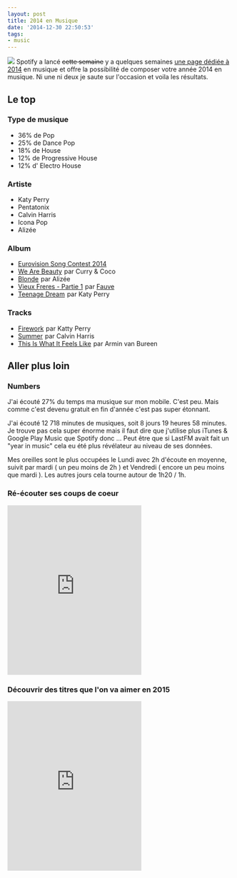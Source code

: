 ```yaml
---
layout: post
title: 2014 en Musique
date: '2014-12-30 22:50:53'
tags:
- music
---
```


![](/content/images/2014/12/794a5072cb3d66d7a29ccdef65bf90bc.png)
Spotify a lancé ~~cette semaine~~ y a quelques semaines [une page dédiée à 2014](https://www.spotify-yearinmusic.com) en musique et offre la possibilité de composer votre année 2014 en musique. Ni une ni deux je saute sur l'occasion et voila les résultats.

## Le top
  
### Type de musique
- 36% de Pop
- 25% de Dance Pop
- 18% de House
- 12% de Progressive House
- 12% d' Electro House

### Artiste
- Katy Perry
- Pentatonix
- Calvin Harris
- Icona Pop
- Alizée

### Album
- <a href="http://www.amazon.fr/gp/product/B00IU5ACXW/ref=as_li_tl?ie=UTF8&camp=1642&creative=19458&creativeASIN=B00IU5ACXW&linkCode=as2&tag=clasblo-21&linkId=ZVLXSKSIJ3F5YVAP">Eurovision Song Contest 2014</a><img src="http://ir-fr.amazon-adsystem.com/e/ir?t=clasblo-21&l=as2&o=8&a=B00IU5ACXW" width="1" height="1" border="0" alt="" style="border:none !important; margin:0px !important;" />
- <a href="http://www.amazon.fr/gp/product/B003AO3D0C/ref=as_li_tl?ie=UTF8&camp=1642&creative=19458&creativeASIN=B003AO3D0C&linkCode=as2&tag=clasblo-21&linkId=RRWDPYAIKG3F4JNN">We Are Beauty</a><img src="http://ir-fr.amazon-adsystem.com/e/ir?t=clasblo-21&l=as2&o=8&a=B003AO3D0C" width="1" height="1" border="0" alt="" style="border:none !important; margin:0px !important;" />
 par Curry & Coco
- <a href="http://www.amazon.fr/gp/product/B00KI6RSPQ/ref=as_li_tl?ie=UTF8&camp=1642&creative=19458&creativeASIN=B00KI6RSPQ&linkCode=as2&tag=clasblo-21&linkId=OIAEE4WZWTCHRZT4">Blonde</a><img src="http://ir-fr.amazon-adsystem.com/e/ir?t=clasblo-21&l=as2&o=8&a=B00KI6RSPQ" width="1" height="1" border="0" alt="" style="border:none !important; margin:0px !important;" />
 par Alizée
- <a href="http://www.amazon.fr/gp/product/B00H21WQPW/ref=as_li_tl?ie=UTF8&camp=1642&creative=19458&creativeASIN=B00H21WQPW&linkCode=as2&tag=clasblo-21&linkId=WFAFTKLHS5OHOFKS">Vieux Freres - Partie 1</a><img src="http://ir-fr.amazon-adsystem.com/e/ir?t=clasblo-21&l=as2&o=8&a=B00H21WQPW" width="1" height="1" border="0" alt="" style="border:none !important; margin:0px !important;" />
 par [Fauve](http://fauvecorp.com/)
- <a href="http://www.amazon.fr/gp/product/B003P2V5FY/ref=as_li_tl?ie=UTF8&camp=1642&creative=19458&creativeASIN=B003P2V5FY&linkCode=as2&tag=clasblo-21&linkId=D23NG3IF5ZSCROOY">Teenage Dream</a><img src="http://ir-fr.amazon-adsystem.com/e/ir?t=clasblo-21&l=as2&o=8&a=B003P2V5FY" width="1" height="1" border="0" alt="" style="border:none !important; margin:0px !important;" />
 par Katy Perry

### Tracks
- <a href="http://www.amazon.fr/gp/product/B003Y3JD3K/ref=as_li_tl?ie=UTF8&camp=1642&creative=19458&creativeASIN=B003Y3JD3K&linkCode=as2&tag=clasblo-21&linkId=OML37J7J2D447SGC">Firework</a><img src="http://ir-fr.amazon-adsystem.com/e/ir?t=clasblo-21&l=as2&o=8&a=B003Y3JD3K" width="1" height="1" border="0" alt="" style="border:none !important; margin:0px !important;" /> par Katty Perry
- <a href="http://www.amazon.fr/gp/product/B00ISYSJVM/ref=as_li_tl?ie=UTF8&camp=1642&creative=19458&creativeASIN=B00ISYSJVM&linkCode=as2&tag=clasblo-21&linkId=XBRARTE3KWKMQV45">Summer</a><img src="http://ir-fr.amazon-adsystem.com/e/ir?t=clasblo-21&l=as2&o=8&a=B00ISYSJVM" width="1" height="1" border="0" alt="" style="border:none !important; margin:0px !important;" /> par Calvin Harris
- <a href="http://www.amazon.fr/gp/product/B00CM97EMO/ref=as_li_tl?ie=UTF8&camp=1642&creative=19458&creativeASIN=B00CM97EMO&linkCode=as2&tag=clasblo-21&linkId=YMLWXMERLJ5CZD6K">This Is What It Feels Like</a><img src="http://ir-fr.amazon-adsystem.com/e/ir?t=clasblo-21&l=as2&o=8&a=B00CM97EMO" width="1" height="1" border="0" alt="" style="border:none !important; margin:0px !important;" /> par Armin van Bureen

## Aller plus loin

### Numbers
J'ai écouté 27% du temps ma musique sur mon mobile. C'est peu. Mais comme c'est devenu gratuit en fin d'année c'est pas super étonnant.

J'ai écouté 12 718 minutes de musiques, soit 8 jours 19 heures
58 minutes. Je trouve pas cela super énorme mais il faut dire que j'utilise plus iTunes & Google Play Music que Spotify donc ... Peut être que si LastFM avait fait un "year in music" cela eu été plus révélateur au niveau de ses données.

Mes oreilles sont le plus occupées le Lundi avec 2h d'écoute en moyenne, suivit par mardi ( un peu moins de 2h ) et Vendredi ( encore un peu moins que mardi ). Les autres jours cela tourne autour de 1h20 / 1h.

### Ré-écouter ses coups de coeur
<iframe src="https://embed.spotify.com/?uri=spotify:user:clawfy:playlist:5srdzgpS1HEk0DktgDFK3U" width="300" height="380" frameborder="0" allowtransparency="true"></iframe>

### Découvrir des titres que l'on va aimer en 2015
<iframe src="https://embed.spotify.com/?uri=spotify:user:clawfy:playlist:0l3GZigbpZlEUYDstZb6FB" width="300" height="380" frameborder="0" allowtransparency="true"></iframe>